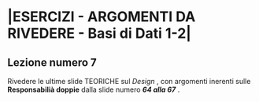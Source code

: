 # |ESERCIZI - ARGOMENTI DA RIVEDERE - Basi di Dati 1-2|

## Lezione numero 7 

Rivedere le ultime slide TEORICHE sul *Design* , con argomenti inerenti sulle **Responsabilià doppie** dalla slide numero ***64 alla 67*** .